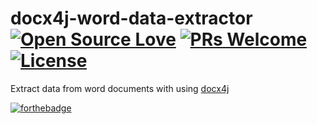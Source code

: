 # docx4j-word-data-extractor [![Open Source Love](https://badges.frapsoft.com/os/v1/open-source.svg?v=102)](https://github.com/tokgozmusa) [![PRs Welcome](https://img.shields.io/badge/PRs-welcome-brightgreen.svg)](https://github.com/tokgozmusa/docx4j-word-data-extractor) [![License](https://img.shields.io/badge/License-Apache%202.0-blue.svg)](https://github.com/tokgozmusa/docx4j-word-data-extractor/blob/master/LICENSE)

Extract data from word documents with using [docx4j](https://www.docx4java.org/trac/docx4j)

[![forthebadge](http://forthebadge.com/images/badges/built-with-love.svg)](https://github.com/tokgozmusa)
